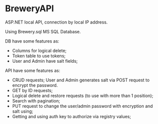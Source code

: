 # BreweryAPI
ASP.NET local API, connection by local IP address.

Using Brewery.sql MS SQL Database.

DB have some features as:

- Columns for logical delete;
- Token table to use tokens;
- User and Admin have salt fields;

API have some features as:

- CRUD requests; User and Admin generates salt via POST request to encrypt the password.
- GET by ID requests;
- Logical delete and restore requests (to use with more than 1 position);
- Search with pagination;
- PUT request to change the user/admin password with encryption and salt using;
- Getting and using auth key to authorize via registry values;
